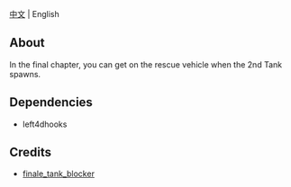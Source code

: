 [中文](./README.md) | English

## About
In the final chapter, you can get on the rescue vehicle when the 2nd Tank spawns.

## Dependencies
- left4dhooks

## Credits
- [finale_tank_blocker](https://github.com/SirPlease/L4D2-Competitive-Rework/blob/master/addons/sourcemod/scripting/finale_tank_blocker.sp)


